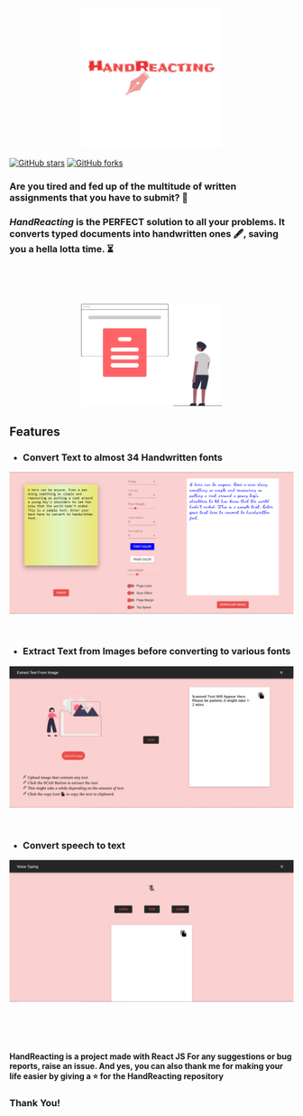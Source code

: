 <p align="center">
<img alt="handreacting_logo" src="./src/media/mainlogo.png" width="250px" />
</p>

[![GitHub stars](https://img.shields.io/github/stars/hhhrrrttt222111/handReacting?color=ff69b4&style=flatsquare)](https://github.com/hhhrrrttt222111/handReacting/stargazers)
[![GitHub forks](https://img.shields.io/github/forks/hhhrrrttt222111/handReacting?color=blueviolet&style=flatsquare)](https://github.com/hhhrrrttt222111/handReacting/network)

### Are you tired and fed up of the multitude of written assignments that you have to submit? 📝 
### *HandReacting* is the PERFECT solution to all your problems. It converts typed documents into handwritten ones 🖋, saving you a hella lotta time. ⏳

<br ><br ><br >


<p align="center">
<img alt="handreacting_image" src="./src/media/read.svg" width="250px" />
</p>

## Features

 * ### Convert Text to almost 34 Handwritten fonts
<p align="center">
 <img src="./src/media/main.PNG" alt=""/>
</p>
<br> 

 * ### Extract Text from Images before converting to various fonts
<p align="center">
 <img src="./src/media/extract.PNG" alt=""/>
</p>
<br> 

 * ### Convert speech to text
<p align="center">
 <img src="./src/media/voice.PNG" alt=""/>
</p>

<br ><br ><br >

#### HandReacting is a project made with React JS For any suggestions or bug reports, raise an issue. And yes, you can also thank me for making your life easier by giving a ⭐ for the HandReacting repository
### Thank You!
